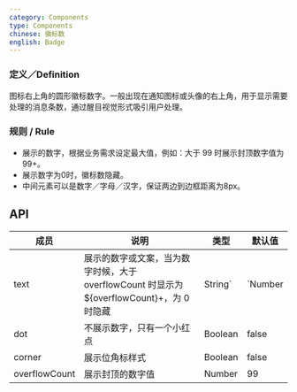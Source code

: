 ```yaml
---
category: Components
type: Components
chinese: 徽标数
english: Badge
---
```


### 定义／Definition
图标右上角的圆形徽标数字。一般出现在通知图标或头像的右上角，用于显示需要处理的消息条数，通过醒目视觉形式吸引用户处理。

### 规则 / Rule
- 展示的数字，根据业务需求设定最大值，例如：大于 99 时展示封顶数字值为 99+。
- 展示数字为0时，徽标数隐藏。
- 中间元素可以是数字／字母／汉字，保证两边到边框距离为8px。


## API  

| 成员        | 说明           | 类型      | 默认值       |
|------------|----------------|--------------------|--------------|
| text       | 展示的数字或文案，当为数字时候，大于 overflowCount 时显示为 ${overflowCount}+，为 0 时隐藏     |   String`|`Number   |   -  |
| dot   | 不展示数字，只有一个小红点   |   Boolean    |  false  |
| corner     | 展示位角标样式  | Boolean |  false  |
| overflowCount       | 展示封顶的数字值  | Number | 99|
